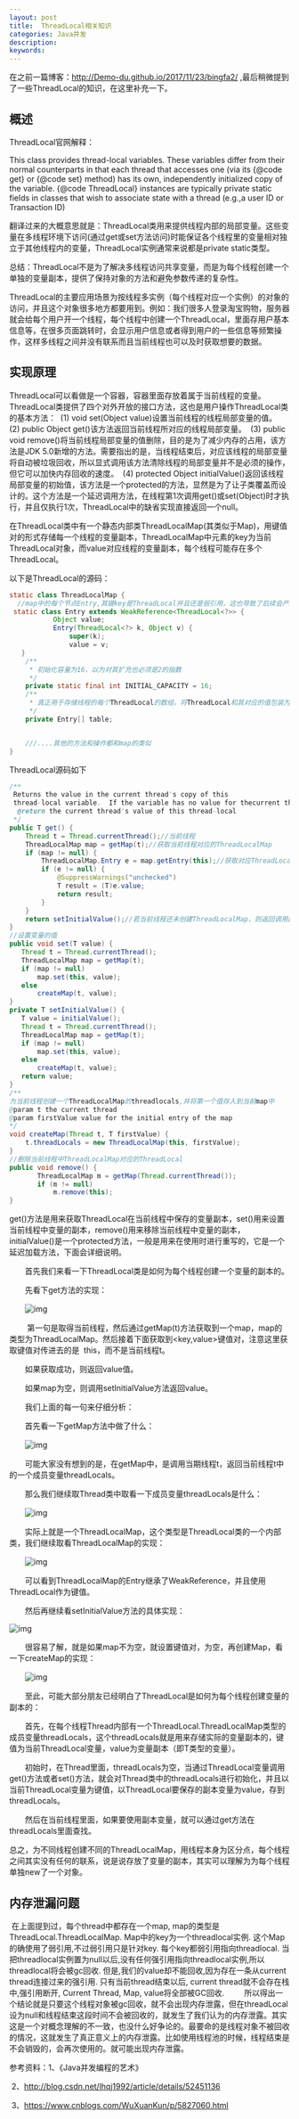 ```yaml
---
layout: post
title:  ThreadLocal相关知识
categories: Java并发
description: 
keywords: 
---
```


在之前一篇博客：http://Demo-du.github.io/2017/11/23/bingfa2/ ,最后稍微提到了一些ThreadLocal的知识，在这里补充一下。

## 概述

ThreadLocal官网解释：

This class provides thread-local variables. These variables differ from their normal counterparts in that each thread that accesses one (via its {@code get} or {@code set} method) has its own, independently initialized copy of the variable.  {@code ThreadLocal} instances are typically private static fields in classes that wish to associate state with a thread (e.g.,a user ID or Transaction ID)

翻译过来的大概意思就是：ThreadLocal类用来提供线程内部的局部变量。这些变量在多线程环境下访问(通过get或set方法访问)时能保证各个线程里的变量相对独立于其他线程内的变量，ThreadLocal实例通常来说都是private static类型。

总结：ThreadLocal不是为了解决多线程访问共享变量，而是为每个线程创建一个单独的变量副本，提供了保持对象的方法和避免参数传递的复杂性。

ThreadLocal的主要应用场景为按线程多实例（每个线程对应一个实例）的对象的访问，并且这个对象很多地方都要用到。例如：我们很多人登录淘宝购物，服务器就会给每个用户开一个线程，每个线程中创建一个ThreadLocal，里面存用户基本信息等，在很多页面跳转时，会显示用户信息或者得到用户的一些信息等频繁操作，这样多线程之间并没有联系而且当前线程也可以及时获取想要的数据。

## 实现原理

ThreadLocal可以看做是一个容器，容器里面存放着属于当前线程的变量。ThreadLocal类提供了四个对外开放的接口方法，这也是用户操作ThreadLocal类的基本方法： 
(1) void set(Object value)设置当前线程的线程局部变量的值。 
(2) public Object get()该方法返回当前线程所对应的线程局部变量。 
(3) public void remove()将当前线程局部变量的值删除，目的是为了减少内存的占用，该方法是JDK 5.0新增的方法。需要指出的是，当线程结束后，对应该线程的局部变量将自动被垃圾回收，所以显式调用该方法清除线程的局部变量并不是必须的操作，但它可以加快内存回收的速度。 
(4) protected Object initialValue()返回该线程局部变量的初始值，该方法是一个protected的方法，显然是为了让子类覆盖而设计的。这个方法是一个延迟调用方法，在线程第1次调用get()或set(Object)时才执行，并且仅执行1次，ThreadLocal中的缺省实现直接返回一个null。

在ThreadLocal类中有一个静态内部类ThreadLocalMap(其类似于Map)，用键值对的形式存储每一个线程的变量副本，ThreadLocalMap中元素的key为当前ThreadLocal对象，而value对应线程的变量副本，每个线程可能存在多个ThreadLocal。

以下是ThreadLocal的源码：



```java
static class ThreadLocalMap {
  //map中的每个节点Entry,其键key是ThreadLocal并且还是弱引用，这也导致了后续会产生内存泄漏问题的原因。
 static class Entry extends WeakReference<ThreadLocal<?>> {
           Object value;
           Entry(ThreadLocal<?> k, Object v) {
               super(k);
               value = v;
   }
    /**
     * 初始化容量为16，以为对其扩充也必须是2的指数 
     */
    private static final int INITIAL_CAPACITY = 16;
    /**
     * 真正用于存储线程的每个ThreadLocal的数组，将ThreadLocal和其对应的值包装为一个Entry。
     */
    private Entry[] table;


    ///....其他的方法和操作都和map的类似
}
```

ThreadLocal源码如下

```java
/**
 Returns the value in the current thread's copy of this
 thread-local variable.  If the variable has no value for thecurrent thread, it is first initialized to the value returned by an invocation of the {@link #initialValue} method.
  @return the current thread's value of this thread-local
 */
public T get() {
    Thread t = Thread.currentThread();//当前线程
    ThreadLocalMap map = getMap(t);//获取当前线程对应的ThreadLocalMap
    if (map != null) {
        ThreadLocalMap.Entry e = map.getEntry(this);//获取对应ThreadLocal的变量值
        if (e != null) {
            @SuppressWarnings("unchecked")
            T result = (T)e.value;
            return result;
        }
    }
    return setInitialValue();//若当前线程还未创建ThreadLocalMap，则返回调用此方法并在其中调用createMap方法进行创建并返回初始值。
}
//设置变量的值
public void set(T value) {
   Thread t = Thread.currentThread();
   ThreadLocalMap map = getMap(t);
   if (map != null)
       map.set(this, value);
   else
       createMap(t, value);
}
private T setInitialValue() {
   T value = initialValue();
   Thread t = Thread.currentThread();
   ThreadLocalMap map = getMap(t);
   if (map != null)
       map.set(this, value);
   else
       createMap(t, value);
   return value;
}
/**
为当前线程创建一个ThreadLocalMap的threadlocals,并将第一个值存入到当前map中
@param t the current thread
@param firstValue value for the initial entry of the map
*/
void createMap(Thread t, T firstValue) {
    t.threadLocals = new ThreadLocalMap(this, firstValue);
}
//删除当前线程中ThreadLocalMap对应的ThreadLocal
public void remove() {
       ThreadLocalMap m = getMap(Thread.currentThread());
       if (m != null)
           m.remove(this);
}
```

get()方法是用来获取ThreadLocal在当前线程中保存的变量副本，set()用来设置当前线程中变量的副本，remove()用来移除当前线程中变量的副本，initialValue()是一个protected方法，一般是用来在使用时进行重写的，它是一个延迟加载方法，下面会详细说明。

　　首先我们来看一下ThreadLocal类是如何为每个线程创建一个变量的副本的。

　　先看下get方法的实现：

　　![img](http://images.cnitblog.com/blog/288799/201408/241027152537015.jpg)

 　　第一句是取得当前线程，然后通过getMap(t)方法获取到一个map，map的类型为ThreadLocalMap。然后接着下面获取到<key,value>键值对，注意这里获取键值对传进去的是  this，而不是当前线程t。

　　如果获取成功，则返回value值。

　　如果map为空，则调用setInitialValue方法返回value。

　　我们上面的每一句来仔细分析：

　　首先看一下getMap方法中做了什么：

　　![img](http://images.cnitblog.com/blog/288799/201408/241028044719452.jpg)

　　可能大家没有想到的是，在getMap中，是调用当期线程t，返回当前线程t中的一个成员变量threadLocals。

　　那么我们继续取Thread类中取看一下成员变量threadLocals是什么：

　　![img](http://images.cnitblog.com/blog/288799/201408/241029514406632.jpg)

　　实际上就是一个ThreadLocalMap，这个类型是ThreadLocal类的一个内部类，我们继续取看ThreadLocalMap的实现：

　　![img](http://images.cnitblog.com/blog/288799/201408/241031330495608.jpg)

　　可以看到ThreadLocalMap的Entry继承了WeakReference，并且使用ThreadLocal作为键值。

　　然后再继续看setInitialValue方法的具体实现：

![img](http://images.cnitblog.com/blog/288799/201408/241034465033208.jpg)

　　很容易了解，就是如果map不为空，就设置键值对，为空，再创建Map，看一下createMap的实现：

　　![img](http://images.cnitblog.com/blog/288799/201408/241038005189081.jpg)

　　至此，可能大部分朋友已经明白了ThreadLocal是如何为每个线程创建变量的副本的：

　　首先，在每个线程Thread内部有一个ThreadLocal.ThreadLocalMap类型的成员变量threadLocals，这个threadLocals就是用来存储实际的变量副本的，键值为当前ThreadLocal变量，value为变量副本（即T类型的变量）。

　　初始时，在Thread里面，threadLocals为空，当通过ThreadLocal变量调用get()方法或者set()方法，就会对Thread类中的threadLocals进行初始化，并且以当前ThreadLocal变量为键值，以ThreadLocal要保存的副本变量为value，存到threadLocals。

　　然后在当前线程里面，如果要使用副本变量，就可以通过get方法在threadLocals里面查找。

总之，为不同线程创建不同的ThreadLocalMap，用线程本身为区分点，每个线程之间其实没有任何的联系，说是说存放了变量的副本，其实可以理解为为每个线程单独new了一个对象。

## 内存泄漏问题

​         在上面提到过，每个thread中都存在一个map, map的类型是ThreadLocal.ThreadLocalMap. Map中的key为一个threadlocal实例. 这个Map的确使用了弱引用,不过弱引用只是针对key. 每个key都弱引用指向threadlocal. 当把threadlocal实例置为null以后,没有任何强引用指向threadlocal实例,所以threadlocal将会被gc回收. 但是,我们的value却不能回收,因为存在一条从current thread连接过来的强引用. 只有当前thread结束以后, current thread就不会存在栈中,强引用断开, Current Thread, Map, value将全部被GC回收. 
　　所以得出一个结论就是只要这个线程对象被gc回收，就不会出现内存泄露，但在threadLocal设为null和线程结束这段时间不会被回收的，就发生了我们认为的内存泄露。其实这是一个对概念理解的不一致，也没什么好争论的。最要命的是线程对象不被回收的情况，这就发生了真正意义上的内存泄露。比如使用线程池的时候，线程结束是不会销毁的，会再次使用的。就可能出现内存泄露。

参考资料：1、《Java并发编程的艺术》

​                    2、http://blog.csdn.net/lhqj1992/article/details/52451136

​                    3、https://www.cnblogs.com/WuXuanKun/p/5827060.html